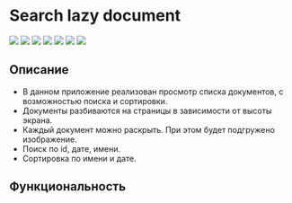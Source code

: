# Search lazy document

![](https://shields.io/badge/-HTML-orange)
![](https://shields.io/badge/-CSS-blue)
![](https://shields.io/badge/-JavaScript-yellow)
![](https://shields.io/badge/-React.JS-05D9FF)
![](https://shields.io/badge/-TypeScript-2D79C7)
![](https://shields.io/badge/-JSDoc-006FBB)
![](https://shields.io/badge/-Jest-99425B)

## Описание
- В данном приложение реализован просмотр списка документов, с возможностью поиска и сортировки.
- Документы разбиваются на страницы в зависимости от высоты экрана.
- Каждый документ можно раскрыть. При этом будет подгружено изображение.
- Поиск по id, дате, имени.
- Сортировка по имени и дате.

## Функциональность
